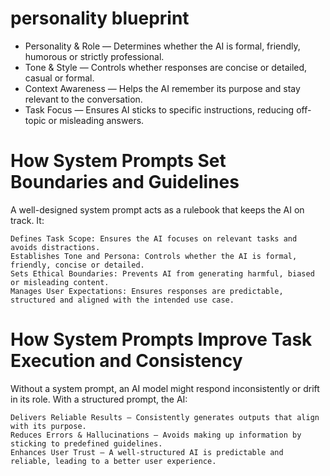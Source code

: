 # personality blueprint 

* Personality & Role — Determines whether the AI is formal, friendly, humorous or strictly professional.
* Tone & Style — Controls whether responses are concise or detailed, casual or formal.
* Context Awareness — Helps the AI remember its purpose and stay relevant to the conversation.
* Task Focus — Ensures AI sticks to specific instructions, reducing off-topic or misleading answers.

# How System Prompts Set Boundaries and Guidelines

A well-designed system prompt acts as a rulebook that keeps the AI on track. It:

    Defines Task Scope: Ensures the AI focuses on relevant tasks and avoids distractions.
    Establishes Tone and Persona: Controls whether the AI is formal, friendly, concise or detailed.
    Sets Ethical Boundaries: Prevents AI from generating harmful, biased or misleading content.
    Manages User Expectations: Ensures responses are predictable, structured and aligned with the intended use case.


# How System Prompts Improve Task Execution and Consistency

Without a system prompt, an AI model might respond inconsistently or drift in its role. With a structured prompt, the AI:

    Delivers Reliable Results — Consistently generates outputs that align with its purpose.
    Reduces Errors & Hallucinations — Avoids making up information by sticking to predefined guidelines.
    Enhances User Trust — A well-structured AI is predictable and reliable, leading to a better user experience.